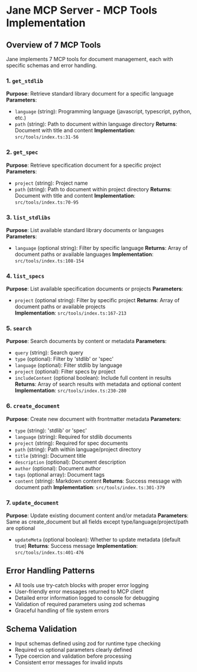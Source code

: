# Jane MCP Server - MCP Tools Implementation

## Overview of 7 MCP Tools

Jane implements 7 MCP tools for document management, each with specific schemas and error handling.

### 1. `get_stdlib` 
**Purpose**: Retrieve standard library document for a specific language
**Parameters**:
- `language` (string): Programming language (javascript, typescript, python, etc.)
- `path` (string): Path to document within language directory
**Returns**: Document with title and content
**Implementation**: `src/tools/index.ts:31-56`

### 2. `get_spec`
**Purpose**: Retrieve specification document for a specific project  
**Parameters**:
- `project` (string): Project name
- `path` (string): Path to document within project directory
**Returns**: Document with title and content
**Implementation**: `src/tools/index.ts:70-95`

### 3. `list_stdlibs`
**Purpose**: List available standard library documents or languages
**Parameters**:
- `language` (optional string): Filter by specific language
**Returns**: Array of document paths or available languages
**Implementation**: `src/tools/index.ts:108-154`

### 4. `list_specs`
**Purpose**: List available specification documents or projects
**Parameters**:
- `project` (optional string): Filter by specific project
**Returns**: Array of document paths or available projects  
**Implementation**: `src/tools/index.ts:167-213`

### 5. `search`
**Purpose**: Search documents by content or metadata
**Parameters**:
- `query` (string): Search query
- `type` (optional): Filter by 'stdlib' or 'spec'
- `language` (optional): Filter stdlib by language
- `project` (optional): Filter specs by project
- `includeContent` (optional boolean): Include full content in results
**Returns**: Array of search results with metadata and optional content
**Implementation**: `src/tools/index.ts:230-280`

### 6. `create_document`
**Purpose**: Create new document with frontmatter metadata
**Parameters**:
- `type` (string): 'stdlib' or 'spec'
- `language` (string): Required for stdlib documents
- `project` (string): Required for spec documents
- `path` (string): Path within language/project directory
- `title` (string): Document title
- `description` (optional): Document description
- `author` (optional): Document author
- `tags` (optional array): Document tags
- `content` (string): Markdown content
**Returns**: Success message with document path
**Implementation**: `src/tools/index.ts:301-379`

### 7. `update_document`
**Purpose**: Update existing document content and/or metadata
**Parameters**: Same as create_document but all fields except type/language/project/path are optional
- `updateMeta` (optional boolean): Whether to update metadata (default true)
**Returns**: Success message
**Implementation**: `src/tools/index.ts:401-476`

## Error Handling Patterns
- All tools use try-catch blocks with proper error logging
- User-friendly error messages returned to MCP client
- Detailed error information logged to console for debugging
- Validation of required parameters using zod schemas
- Graceful handling of file system errors

## Schema Validation
- Input schemas defined using zod for runtime type checking
- Required vs optional parameters clearly defined
- Type coercion and validation before processing
- Consistent error messages for invalid inputs
